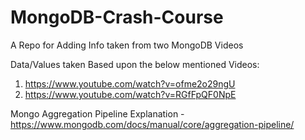 # MongoDB-Crash-Course
A Repo for Adding Info taken from two MongoDB Videos 

Data/Values taken Based upon the below mentioned Videos:
1. https://www.youtube.com/watch?v=ofme2o29ngU
2. https://www.youtube.com/watch?v=RGfFpQF0NpE

Mongo Aggregation Pipeline Explanation - https://www.mongodb.com/docs/manual/core/aggregation-pipeline/

